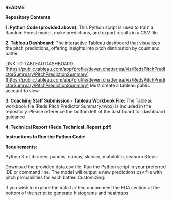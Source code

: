 **README**

**Repository Contents**


**1. Python Code (provided above):**
This Python script is used to train a Random Forest model, make predictions, and export results in a CSV file. 

**2. Tableau Dashboard:**
The interactive Tableau dashboard that visualizes the pitch predictions, offering insights into pitch distribution by count and batter.

LINK TO TABLEAU DASHBOARD: [https://public.tableau.com/app/profile/deven.chatterjea/viz/RedsPitchPredictorSummary/PitchPredictionSummary](https://public.tableau.com/app/profile/deven.chatterjea/viz/RedsPitchPredictorSummary/PitchPredictionSummary)
Must create a tableau public account to view

**3. Coaching Staff Submission - Tableau Workbook File:** The Tableau workbook file (Reds Pitch Predictor Summary.twbx) is included in the repository. Please reference the bottom left of the dashboard for dashboard guidance

**4. Technical Report (Reds_Technical_Report.pdf)**


**Instructions to Run the Python Code:**

**Requirements:**

Python 3.x
Libraries: pandas, numpy, sklearn, matplotlib, seaborn
Steps:

Download the provided data.csv file.
Run the Python script in your preferred IDE or command line.
The model will output a new predictions.csv file with pitch probabilities for each batter.
Customizing:

If you wish to explore the data further, uncomment the EDA section at the bottom of the script to generate histograms and heatmaps.
